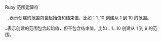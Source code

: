 Ruby 范围运算符

`..`表示创建的范围包含起始值和结束值，比如：1..10 创建从 1 到 10 的范围。

`…`表示创建的范围包含起始值，但不包含结束值，比如：1...10 创建从 1 到 9 的范围。